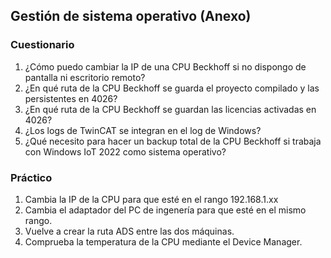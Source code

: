## Gestión de sistema operativo (Anexo) ##
### Cuestionario ###
1. ¿Cómo puedo cambiar la IP de una CPU Beckhoff si no dispongo de pantalla ni escritorio remoto?
2. ¿En qué ruta de la CPU Beckhoff se guarda el proyecto compilado y las persistentes en 4026?
3. ¿En qué ruta de la CPU Beckhoff se guardan las licencias activadas en 4026?
4. ¿Los logs de TwinCAT se integran en el log de Windows?
5. ¿Qué necesito para hacer un backup total de la CPU Beckhoff si trabaja con Windows IoT 2022 como sistema operativo?

### Práctico ###
1. Cambia la IP de la CPU para que esté en el rango 192.168.1.xx
2. Cambia el adaptador del PC de ingenería para que esté en el mismo rango. 
3. Vuelve a crear la ruta ADS entre las dos máquinas. 
4. Comprueba la temperatura de la CPU mediante el Device Manager.